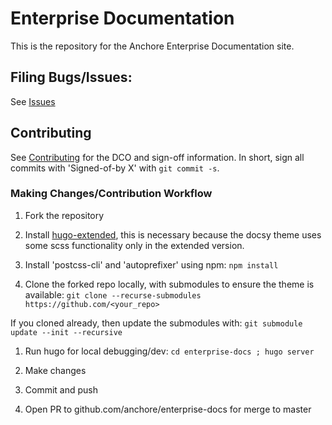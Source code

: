 # Enterprise Documentation

This is the repository for the Anchore Enterprise Documentation site.

## Filing Bugs/Issues:

See [Issues](https://github.com/anchore/enterprise-docs/issues)

## Contributing

See [Contributing](CONTRIBUTING.rst) for the DCO and sign-off information. In short, sign all
commits with 'Signed-of-by X' with `git commit -s`.

### Making Changes/Contribution Workflow

1. Fork the repository

1. Install [hugo-extended](https://github.com/gohugoio/hugo/releases/), this is necessary because the docsy theme uses some scss functionality only in the extended version.

1. Install 'postcss-cli' and 'autoprefixer' using npm:
`npm install`

1. Clone the forked repo locally, with submodules to ensure the theme is available:
 `git clone --recurse-submodules https://github.com/<your_repo>`

  If you cloned already, then update the submodules with:
  `git submodule update --init --recursive`

1. Run hugo for local debugging/dev:
`cd enterprise-docs ; hugo server`

1. Make changes

1. Commit and push

1. Open PR to github.com/anchore/enterprise-docs for merge to master





